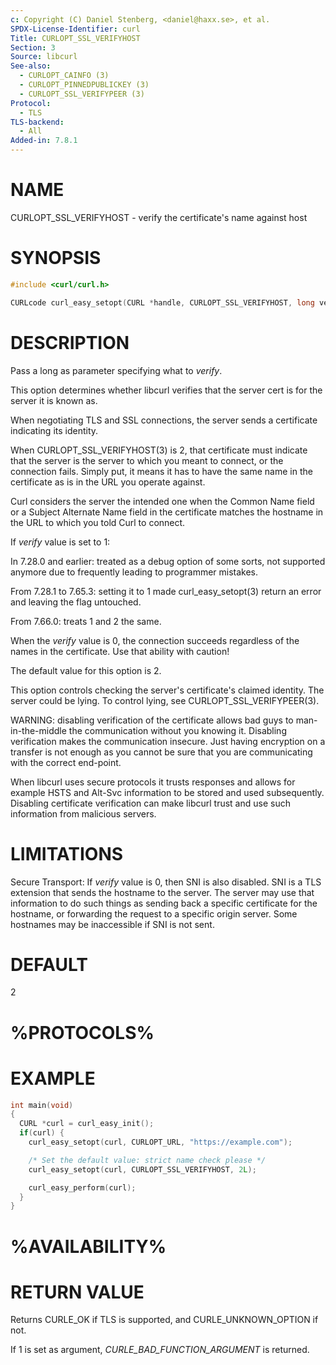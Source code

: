 ```yaml
---
c: Copyright (C) Daniel Stenberg, <daniel@haxx.se>, et al.
SPDX-License-Identifier: curl
Title: CURLOPT_SSL_VERIFYHOST
Section: 3
Source: libcurl
See-also:
  - CURLOPT_CAINFO (3)
  - CURLOPT_PINNEDPUBLICKEY (3)
  - CURLOPT_SSL_VERIFYPEER (3)
Protocol:
  - TLS
TLS-backend:
  - All
Added-in: 7.8.1
---
```


# NAME

CURLOPT_SSL_VERIFYHOST - verify the certificate's name against host

# SYNOPSIS

~~~c
#include <curl/curl.h>

CURLcode curl_easy_setopt(CURL *handle, CURLOPT_SSL_VERIFYHOST, long verify);
~~~

# DESCRIPTION

Pass a long as parameter specifying what to *verify*.

This option determines whether libcurl verifies that the server cert is for
the server it is known as.

When negotiating TLS and SSL connections, the server sends a certificate
indicating its identity.

When CURLOPT_SSL_VERIFYHOST(3) is 2, that certificate must indicate that
the server is the server to which you meant to connect, or the connection
fails. Simply put, it means it has to have the same name in the certificate as
is in the URL you operate against.

Curl considers the server the intended one when the Common Name field or a
Subject Alternate Name field in the certificate matches the hostname in the
URL to which you told Curl to connect.

If *verify* value is set to 1:

In 7.28.0 and earlier: treated as a debug option of some sorts, not supported
anymore due to frequently leading to programmer mistakes.

From 7.28.1 to 7.65.3: setting it to 1 made curl_easy_setopt(3) return
an error and leaving the flag untouched.

From 7.66.0: treats 1 and 2 the same.

When the *verify* value is 0, the connection succeeds regardless of the
names in the certificate. Use that ability with caution!

The default value for this option is 2.

This option controls checking the server's certificate's claimed identity.
The server could be lying. To control lying, see CURLOPT_SSL_VERIFYPEER(3).

WARNING: disabling verification of the certificate allows bad guys to
man-in-the-middle the communication without you knowing it. Disabling
verification makes the communication insecure. Just having encryption on a
transfer is not enough as you cannot be sure that you are communicating with
the correct end-point.

When libcurl uses secure protocols it trusts responses and allows for example
HSTS and Alt-Svc information to be stored and used subsequently. Disabling
certificate verification can make libcurl trust and use such information from
malicious servers.

# LIMITATIONS

Secure Transport: If *verify* value is 0, then SNI is also disabled. SNI is
a TLS extension that sends the hostname to the server. The server may use that
information to do such things as sending back a specific certificate for the
hostname, or forwarding the request to a specific origin server. Some hostnames
may be inaccessible if SNI is not sent.

# DEFAULT

2

# %PROTOCOLS%

# EXAMPLE

~~~c
int main(void)
{
  CURL *curl = curl_easy_init();
  if(curl) {
    curl_easy_setopt(curl, CURLOPT_URL, "https://example.com");

    /* Set the default value: strict name check please */
    curl_easy_setopt(curl, CURLOPT_SSL_VERIFYHOST, 2L);

    curl_easy_perform(curl);
  }
}
~~~

# %AVAILABILITY%

# RETURN VALUE

Returns CURLE_OK if TLS is supported, and CURLE_UNKNOWN_OPTION if not.

If 1 is set as argument, *CURLE_BAD_FUNCTION_ARGUMENT* is returned.
